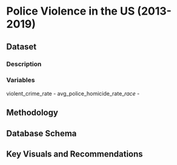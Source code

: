 # Police Violence in the US (2013-2019)
## Dataset 
### Description
### Variables
violent_crime_rate - 
avg_police_homicide_rate_*race* -
## Methodology
## Database Schema
## Key Visuals and Recommendations
